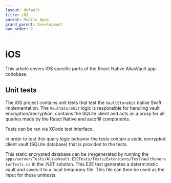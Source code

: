 ```yaml
---
layout: default
title: iOS
parent: Mobile Apps
grand_parent: Development
nav_order: 2
---
```


# iOS
This article covers iOS specific parts of the React Native AliasVault app codebase.

## Unit tests
The iOS project contains unit tests that test the `VaultStoreKit` native Swift implementation. The `VaultStoreKit` logic is responsible for handling vault encryption/decryption, contains the SQLite client and acts as a proxy for all queries made by the React Native and autofill components.

Tests can be ran via XCode test interface.

In order to test this query logic behavior the tests contain a static encrypted client vault (SQLite database) that is provided to the tests.

This static encrypted database can be (re)generated by running the `apps/server/Tests/AliasVault.E2ETests/Tests/Extensions/TestVaultGeneratorTests.cs` in the .NET solution. This E2E test generates a deterministic vault and saves it to a local temporary file. This file can then be used as the input for these unittests.

